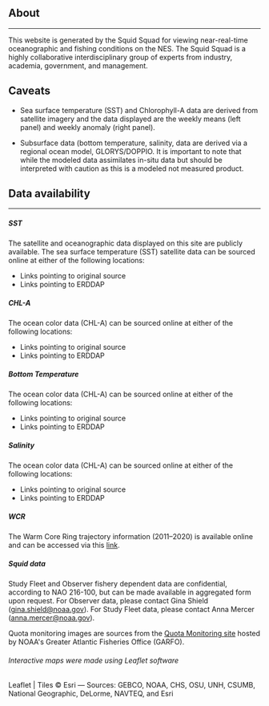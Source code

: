 ## About
***

This website is generated by the Squid Squad for viewing near-real-time 
oceanographic and fishing conditions on the NES. The Squid Squad is a highly 
collaborative interdisciplinary group of experts from industry, academia, 
government, and management.  


## Caveats 

+ Sea surface temperature (SST) and Chlorophyll-A data are derived from 
satellite imagery and the data displayed are the weekly means (left panel) and 
weekly anomaly (right panel). 

+ Subsurface data (bottom temperature, salinity, data are derived via a regional 
ocean model, GLORYS/DOPPIO. It is important to note that while the modeled data
assimilates in-situ data but should be interpreted with caution as this is a 
modeled not measured product.  

## Data availability 
***

##### **SST** 
The satellite and oceanographic data displayed on this site are publicly 
available. The sea surface temperature (SST) satellite data can be sourced 
online at either of the following locations:

+ Links pointing to original source 
+ Links pointing to ERDDAP 

##### **CHL-A**
The ocean color data (CHL-A) can be sourced online at either of the following
locations:

+ Links pointing to original source 
+ Links pointing to ERDDAP 

##### **Bottom Temperature**
The ocean color data (CHL-A) can be sourced online at either of the following
locations:

+ Links pointing to original source 
+ Links pointing to ERDDAP 

##### **Salinity**
The ocean color data (CHL-A) can be sourced online at either of the following
locations:

+ Links pointing to original source 
+ Links pointing to ERDDAP 

##### **WCR**
The Warm Core Ring trajectory information (2011–2020) is available online and 
can be accessed via this [link](https://doi.org/10.5281/zenodo.6436380). 

##### **Squid data**
Study Fleet and Observer fishery dependent data are confidential, according to 
NAO 216-100, but can be made available in aggregated form upon request.
For Observer data, please contact Gina Shield (gina.shield@noaa.gov). 
For Study Fleet data, please contact Anna Mercer (anna.mercer@noaa.gov).

Quota monitoring images are sources from the 
[Quota Monitoring site](https://www.greateratlantic.fisheries.noaa.gov/ro/fso/reports/SMB/CURRENT_REPORTS/illex_qm.html) 
hosted by NOAA's Greater Atlantic Fisheries Office (GARFO).


###### Interactive maps were made using Leaflet software
Leaflet | Tiles © Esri — Sources: GEBCO, NOAA, CHS, OSU, UNH, CSUMB, National Geographic, DeLorme, NAVTEQ, and Esri










